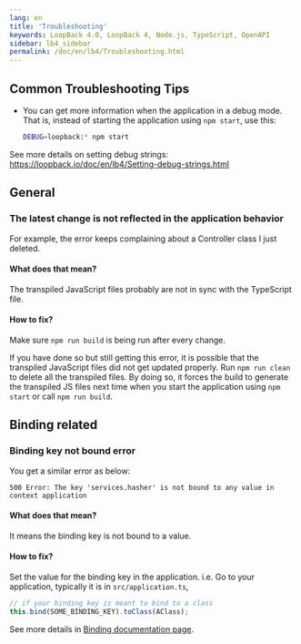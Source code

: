 ```yaml
---
lang: en
title: 'Troubleshooting'
keywords: LoopBack 4.0, LoopBack 4, Node.js, TypeScript, OpenAPI
sidebar: lb4_sidebar
permalink: /doc/en/lb4/Troubleshooting.html
---
```


## Common Troubleshooting Tips

- You can get more information when the application in a debug mode. That is,
  instead of starting the application using `npm start`, use this:

  ```sh
  DEBUG=loopback:* npm start
  ```

See more details on setting debug strings:
https://loopback.io/doc/en/lb4/Setting-debug-strings.html

## General

### The latest change is not reflected in the application behavior

For example, the error keeps complaining about a Controller class I just
deleted.

#### What does that mean?

The transpiled JavaScript files probably are not in sync with the TypeScript
file.

#### How to fix?

Make sure `npm run build` is being run after every change.

If you have done so but still getting this error, it is possible that the
transpiled JavaScript files did not get updated properly. Run `npm run clean` to
delete all the transpiled files. By doing so, it forces the build to generate
the transpiled JS files next time when you start the application using
`npm start` or call `npm run build`.

## Binding related

### Binding key not bound error

You get a similar error as below:

```
500 Error: The key 'services.hasher' is not bound to any value in context application
```

#### What does that mean?

It means the binding key is not bound to a value.

#### How to fix?

Set the value for the binding key in the application. i.e. Go to your
application, typically it is in `src/application.ts`,

```ts
// if your binding key is meant to bind to a class
this.bind(SOME_BINDING_KEY).toClass(AClass);
```

See more details in
[Binding documentation page](https://loopback.io/doc/en/lb4/Binding.html).
